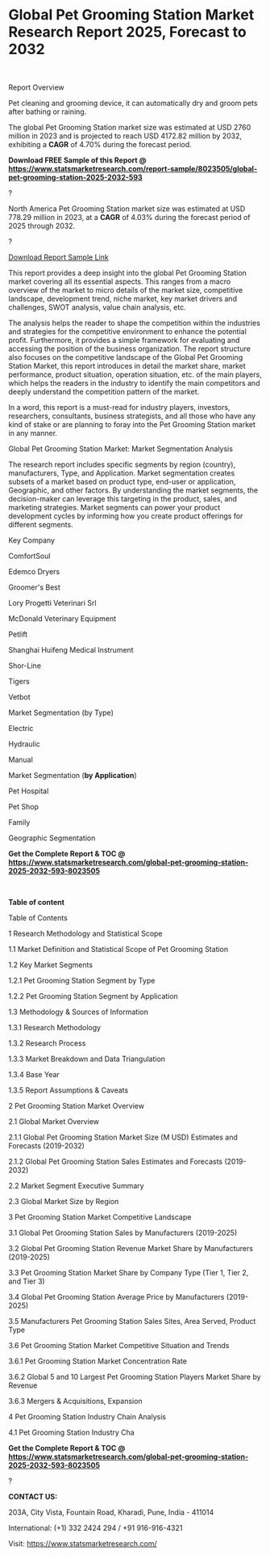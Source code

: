 <h1>Global Pet Grooming Station Market Research Report 2025, Forecast to 2032</h1><br/><p>Report Overview</p>
 
 
 
 <p>Pet cleaning and grooming device, it can automatically dry and groom pets after bathing or raining.</p>
 
 
 
 <p>The global Pet Grooming Station market size was estimated at USD 2760 million in 2023 and is projected to reach USD 4172.82 million by 2032, exhibiting a <strong>CAGR</strong> of 4.70% during the forecast period.</p>
 
 
 
 <div><b>Download FREE Sample of this Report @ <a href="https://www.statsmarketresearch.com/download-free-sample/8023505/global-pet-grooming-station-2025-2032-593">https://www.statsmarketresearch.com/report-sample/8023505/global-pet-grooming-station-2025-2032-593</a></b></div>
 
 
 
 <p>? </p>
 
 
 
 <p>North America Pet Grooming Station market size was estimated at USD 778.29 million in 2023, at a <strong>CAGR</strong> of 4.03% during the forecast period of 2025 through 2032.</p>
 
 
 
 <p>? </p>
 
 
 
 <p><a href="https://www.statsmarketresearch.com/download-free-sample/8023505/global-pet-grooming-station-2025-2032-593">Download Report Sample Link</a></p>
 
 
 
 <p>This report provides a deep insight into the global Pet Grooming Station market covering all its essential aspects. This ranges from a macro overview of the market to micro details of the market size, competitive landscape, development trend, niche market, key market drivers and challenges, SWOT analysis, value chain analysis, etc.</p>
 
 
 
 <p>The analysis helps the reader to shape the competition within the industries and strategies for the competitive environment to enhance the potential profit. Furthermore, it provides a simple framework for evaluating and accessing the position of the business organization. The report structure also focuses on the competitive landscape of the Global Pet Grooming Station Market, this report introduces in detail the market share, market performance, product situation, operation situation, etc. of the main players, which helps the readers in the industry to identify the main competitors and deeply understand the competition pattern of the market.</p>
 
 
 
 <p>In a word, this report is a must-read for industry players, investors, researchers, consultants, business strategists, and all those who have any kind of stake or are planning to foray into the Pet Grooming Station market in any manner.</p>
 
 
 
 <p>Global Pet Grooming Station Market: Market Segmentation Analysis</p>
 
 
 
 <p>The research report includes specific segments by region (country), manufacturers, Type, and Application. Market segmentation creates subsets of a market based on product type, end-user or application, Geographic, and other factors. By understanding the market segments, the decision-maker can leverage this targeting in the product, sales, and marketing strategies. Market segments can power your product development cycles by informing how you create product offerings for different segments.</p>
 
 
 
 <p>Key Company</p>
 
 
 
 <p>ComfortSoul</p>
 
 
 
 <p>Edemco Dryers</p>
 
 
 
 <p>Groomer&#39;s Best</p>
 
 
 
 <p>Lory Progetti Veterinari Srl</p>
 
 
 
 <p>McDonald Veterinary Equipment</p>
 
 
 
 <p>Petlift</p>
 
 
 
 <p>Shanghai Huifeng Medical Instrument</p>
 
 
 
 <p>Shor-Line</p>
 
 
 
 <p>Tigers</p>
 
 
 
 <p>Vetbot</p>
 
 
 
 <p>Market Segmentation (by Type)</p>
 
 
 
 <p>Electric</p>
 
 
 
 <p>Hydraulic</p>
 
 
 
 <p>Manual</p>
 
 
 
 <p>Market Segmentation (<strong>by Application</strong>)</p>
 
 
 
 <p>Pet Hospital</p>
 
 
 
 <p>Pet Shop</p>
 
 
 
 <p>Family</p>
 
 
 
 <p>Geographic Segmentation</p>
 
 
 
 <div><b>Get the Complete Report & TOC @ <a href="https://www.statsmarketresearch.com/global-pet-grooming-station-2025-2032-593-8023505">https://www.statsmarketresearch.com/global-pet-grooming-station-2025-2032-593-8023505</a></b></div>
 
 
 
 <p><br />
 
 <b>Table of content</b></p>
 
 
 
 <p>Table of Contents<br />
 
 1 Research Methodology and Statistical Scope<br />
 
 1.1 Market Definition and Statistical Scope of Pet Grooming Station<br />
 
 1.2 Key Market Segments<br />
 
 1.2.1 Pet Grooming Station Segment by Type<br />
 
 1.2.2 Pet Grooming Station Segment by Application<br />
 
 1.3 Methodology & Sources of Information<br />
 
 1.3.1 Research Methodology<br />
 
 1.3.2 Research Process<br />
 
 1.3.3 Market Breakdown and Data Triangulation<br />
 
 1.3.4 Base Year<br />
 
 1.3.5 Report Assumptions & Caveats<br />
 
 2 Pet Grooming Station Market Overview<br />
 
 2.1 Global Market Overview<br />
 
 2.1.1 Global Pet Grooming Station Market Size (M USD) Estimates and Forecasts (2019-2032)<br />
 
 2.1.2 Global Pet Grooming Station Sales Estimates and Forecasts (2019-2032)<br />
 
 2.2 Market Segment Executive Summary<br />
 
 2.3 Global Market Size by Region<br />
 
 3 Pet Grooming Station Market Competitive Landscape<br />
 
 3.1 Global Pet Grooming Station Sales by Manufacturers (2019-2025)<br />
 
 3.2 Global Pet Grooming Station Revenue Market Share by Manufacturers (2019-2025)<br />
 
 3.3 Pet Grooming Station Market Share by Company Type (Tier 1, Tier 2, and Tier 3)<br />
 
 3.4 Global Pet Grooming Station Average Price by Manufacturers (2019-2025)<br />
 
 3.5 Manufacturers Pet Grooming Station Sales Sites, Area Served, Product Type<br />
 
 3.6 Pet Grooming Station Market Competitive Situation and Trends<br />
 
 3.6.1 Pet Grooming Station Market Concentration Rate<br />
 
 3.6.2 Global 5 and 10 Largest Pet Grooming Station Players Market Share by Revenue<br />
 
 3.6.3 Mergers & Acquisitions, Expansion<br />
 
 4 Pet Grooming Station Industry Chain Analysis<br />
 
 4.1 Pet Grooming Station Industry Cha</p>
 
 
 
 <div><b>Get the Complete Report & TOC @ <a href="https://www.statsmarketresearch.com/global-pet-grooming-station-2025-2032-593-8023505">https://www.statsmarketresearch.com/global-pet-grooming-station-2025-2032-593-8023505</a></b></div>
 
 
 
 <p>? </p>
 
 
 
 <p><b>CONTACT US:</b><br />
 
 203A, City Vista, Fountain Road, Kharadi, Pune, India - 411014<br />
 
 International: (+1) 332 2424 294 / +91 916-916-4321<br />
 
 Visit: <a href="https://www.statsmarketresearch.com/">https://www.statsmarketresearch.com/</a></p>